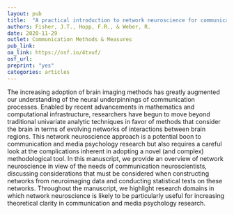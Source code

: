 ```yaml
---
layout: pub
title:  "A practical introduction to network neuroscience for communication researchers"
authors: Fisher, J.T., Hopp, F.R., & Weber, R.
date: 2020-11-29
outlet: Communication Methods & Measures
pub_link: 
oa_link: https://osf.io/4txuf/
osf_url: 
preprint: "yes"
categories: articles
---
```


The increasing adoption of brain imaging methods has greatly augmented our understanding of the neural underpinnings of communication processes. Enabled by recent advancements in mathematics and computational infrastructure, researchers have begun to move beyond traditional univariate analytic techniques in favor of methods that consider the brain in terms of evolving networks of interactions between brain regions. This network neuroscience approach is a potential boon to communication and media psychology research but also requires a careful look at the complications inherent in adopting a novel (and complex) methodological tool. In this manuscript, we provide an overview of network neuroscience in view of the needs of communication neuroscientists, discussing considerations that must be considered when constructing networks from neuroimaging data and conducting statistical tests on these networks. Throughout the manuscript, we highlight research domains in which network neuroscience is likely to be particularly useful for increasing theoretical clarity in communication and media psychology research.